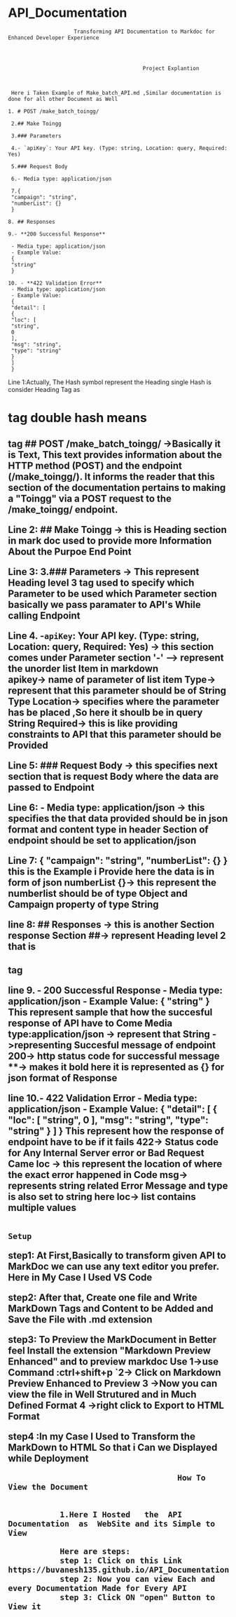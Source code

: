 # API_Documentation
                         Transforming API Documentation to Markdoc for Enhanced Developer Experience




                                               Project Explantion 

                                               

     Here i Taken Example of Make_batch_API.md ,Similar documentation is done for all other Document as Well

    1. # POST /make_batch_toingg/

     2.## Make Toingg

     3.### Parameters

     4.- `apiKey`: Your API key. (Type: string, Location: query, Required: Yes)

     5.### Request Body

     6.- Media type: application/json

     7.{
     "campaign": "string",
     "numberList": {}
     }

    8. ## Responses

    9.- **200 Successful Response**

     - Media type: application/json
     - Example Value:
     {
     "string"
     }

    10. - **422 Validation Error**
     - Media type: application/json
     - Example Value:
     {
     "detail": [
     {
     "loc": [
     "string",
     0
     ],
     "msg": "string",
     "type": "string"
     }
     ]
     }


Line 1:Actually, The Hash symbol represent the Heading single Hash is consider Heading Tag as <h1> tag double hash means <h2> tag
           ##  POST /make_batch_toingg/    ->Basically it is Text, This text provides information about the HTTP method (POST) and the endpoint (/make_toingg/). It informs the reader that this section of the documentation pertains to making a "Toingg" via a POST request to the /make_toingg/ endpoint.

Line 2:  ## Make Toingg -> this is Heading section in mark doc used to provide more Information About the Purpoe End Point

Line 3: 3.### Parameters  -> This represent Heading level 3 tag used to specify which Parameter to be used which Parameter section basically we pass paramater to API's While calling Endpoint


Line 4.  -`apiKey`: Your API key. (Type: string, Location: query, Required: Yes) -> this section comes under Parameter section 
          '-' --> represent the unorder list Item in markdown  
          apikey-> name of parameter of list item
          Type-> represent that this parameter should be of String Type
          Location-> specifies where the parameter has be placed ,So here it shoulb be in query String
          Required-> this is like providing constraints to API that this parameter should be Provided


Line 5: ### Request Body  -> this specifies next section that is request Body where the data are passed to Endpoint


Line 6: - Media type: application/json -> this specifies the that data provided should be in json format  and content type in header Section of endpoint  should be set to  application/json 


Line 7:
     {
     "campaign": "string",
     "numberList": {}
     }
     this is the Example i Provide here the data is in form of json  numberList {}-> this represent the numberlist should be of type Object and Campaign property of type String


line 8: ## Responses -> this is another Section response Section ##-> represent Heading level 2  that is <h2> tag


line 9. - **200 Successful Response**
     - Media type: application/json
     - Example Value:
     {
     "string"
     }   
     This represent sample that how the  succesful response of API have to Come
     Media type:application/json -> represent that 
     String ->representing Succesful message of endpoint
     200-> http status code for successful message
     **-> makes it bold 
     here it is represented  as {} for json format of Response


line 10.- **422 Validation Error**
     - Media type: application/json
     - Example Value:
     {
     "detail": [
     {
     "loc": [
     "string",
     0
     ],
     "msg": "string",
     "type": "string"
     }
     ]
     }   This represent how the response of endpoint have to be  if it fails
         422-> Status code for Any Internal Server error or Bad Request Came
         loc -> this represent the location of  where the exact error happened in Code
         msg-> represents string related Error Message  and type is also set to string
         here
         loc-> list contains multiple values 
 
     




                                                       Setup

step1: At First,Basically to transform given API to MarkDoc we can  use any text editor you prefer. Here in My Case I Used VS Code 

step2: After that, Create one file and Write MarkDown Tags and Content to be Added and Save the File with .md extension

step3: To Preview the MarkDocument in Better feel Install the extension "Markdown Preview Enhanced" and to preview markdoc Use 
          1->use Command :ctrl+shift+p 
         `2-> Click on Markdown Preview Enhanced to Preview
          3 ->Now you can view the file in Well Strutured and in Much Defined Format
          4 ->right click to Export to HTML Format

step4 :In my Case I Used to Transform the MarkDown to HTML So that i Can we Displayed while Deployment


                                        





                                        How To View the Document 


               1.Here I Hosted   the  API Documentation  as  WebSite and its Simple to View 

               Here are steps:
               step 1: Click on this Link https://buvanesh135.github.io/API_Documentation/
               step 2: Now you can view Each and every Documentation Made for Every API
               step 3: Click ON "open" Button to View it


               


